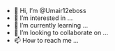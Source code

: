 - 👋 Hi, I’m @Umair12eboss
- 👀 I’m interested in ...
- 🌱 I’m currently learning ...
- 💞️ I’m looking to collaborate on ...
- 📫 How to reach me ...

<!---
Umair12eboss/Umair12eboss is a ✨ special ✨ repository because its `README.md` (this file) appears on your GitHub profile.
You can click the Preview link to take a look at your changes.
--->
